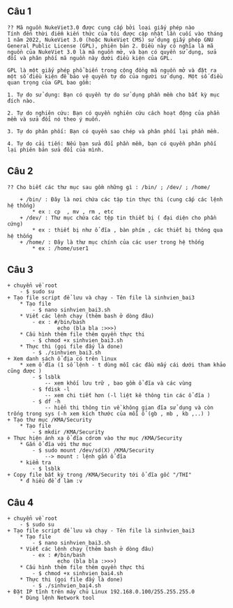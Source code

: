 ## Câu 1
    ?? Mã nguồn NukeViet3.0 được cung cấp bởi loại giấy phép nào 
    Tính đến thời điểm kiến thức của tôi được cập nhật lần cuối vào tháng 1 năm 2022, NukeViet 3.0 (hoặc NukeViet CMS) sử dụng giấy phép GNU General Public License (GPL), phiên bản 2. Điều này có nghĩa là mã nguồn của NukeViet 3.0 là mã nguồn mở, và bạn có quyền sử dụng, sửa đổi và phân phối mã nguồn này dưới điều kiện của GPL.

    GPL là một giấy phép phổ biến trong cộng đồng mã nguồn mở và đặt ra một số điều kiện để bảo vệ quyền tự do của người sử dụng. Một số điều quan trọng của GPL bao gồm:

    1. Tự do sử dụng: Bạn có quyền tự do sử dụng phần mềm cho bất kỳ mục đích nào.

    2. Tự do nghiên cứu: Bạn có quyền nghiên cứu cách hoạt động của phần mềm và sửa đổi nó theo ý muốn.

    3. Tự do phân phối: Bạn có quyền sao chép và phân phối lại phần mềm.

    4. Tự do cải tiến: Nếu bạn sửa đổi phần mềm, bạn có quyền phân phối lại phiên bản sửa đổi của mình.

## Câu 2 
    ?? Cho biết các thư mục sau gồm những gì : /bin/ ; /dev/ ; /home/

        + /bin/ : Đây là nơi chứa các tập tin thực thi (cung cấp các lệnh hệ thống)
            * ex : cp  , mv , rm , etc
        + /dev/ : Thư mục chứa các tệp tin thiết bị ( đại diện cho phần cứng) 
            * ex : thiết bị như ổ đĩa , bàn phím , các thiết bị thông qua hệ thống
        + /home/ : Đây là thư mục chính của các user trong hệ thống
            * ex : /home/user1

## Câu 3 
    + chuyển về root 
        - $ sudo su 
    + Tạo file script để lưu và chạy - Tên file là sinhvien_bai3
        * Tạo file 
            - $ nano sinhvien_bai3.sh
        * Viết các lệnh chạy (thêm bash ở dòng đâu)
            - ex : #/bin/bash
                    echo (bla bla :>>>)
        * Cấu hình thêm file thêm quyền thực thi
            - $ chmod +x sinhvien_bai3.sh
        * Thực thi (gọi file đấy là done)
            - $ ./sinhvien_bai3.sh
    + Xem danh sách ổ địa có trên linux
        * xem ổ đĩa (1 số lệnh - t dùng mỗi các đầu mấy cái dưới tham khảo cũng được )
            - $ lsblk
                -- xem khối lưu trữ , bao gồm ổ đĩa và các vùng
            - $ fdisk -l 
                -- xem chi tiết hơn (-l liệt kê thông tin các ổ đĩa ) 
            - $ df -h 
                -- hiển thi thông tin về không gian đĩa sử dụng và còn trống trong sys (-h xem kích thước của mỗi ổ (gb , mb , kb ,..) )
    + Tạo thư mục /KMA/Security
        * Tạo file
            - $ mkdir /KMA/Security
    + Thực hiện ánh xạ ổ đĩa cdrom vào thư mục /KMA/Security 
        * Gắn ổ đĩa với thư mục
            - $ sudo mount /dev/sd(X) /KMA/Security 
                --> mount : lệnh gắn ổ đĩa 
        * kiểm tra 
            - $ lsblk 
    + Copy file bất kỳ trong /KMA/Security tới ổ đĩa gốc "/THI"
        * đ hiểu đề đ làm :v

## Câu 4
    + chuyển về root 
        - $ sudo su 
    + Tạo file script để lưu và chạy - Tên file là sinhvien_bai3
        * Tạo file 
            - $ nano sinhvien_bai3.sh
        * Viết các lệnh chạy (thêm bash ở dòng đâu)
            - ex : #/bin/bash
                    echo (bla bla :>>>)
        * Cấu hình thêm file thêm quyền thực thi
            - $ chmod +x sinhvien_bai4.sh
        * Thực thi (gọi file đấy là done)
            - $ ./sinhvien_bai4.sh
    + Đặt IP tĩnh trên máy chủ Linux 192.168.0.100/255.255.255.0
        * Dùng lệnh Network tool 